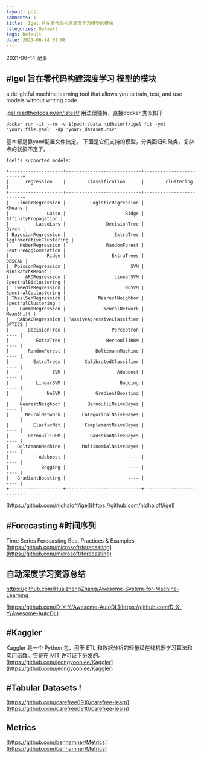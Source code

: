 ```yaml
---
layout: post
comments: 1
title:  Igel 旨在零代码构建深度学习模型的模块
categories: Default
tags: Default
date: 2021-06-14 01:08
---
```


 2021-06-14 记事



## #Igel 旨在零代码构建深度学习 模型的模块
a delightful machine learning tool that allows you to train, test, and use models without writing code

[igel.readthedocs.io/en/latest/](https://igel.readthedocs.io/en/latest/ "https://igel.readthedocs.io/en/latest/")
用法很独特，直接docker
类似如下

```
docker run -it --rm -v $(pwd):/data nidhaloff/igel fit -yml 'your\_file.yaml' -dp 'your\_dataset.csv'
```

基本都是靠yaml配置文件搞定。
下面是它们支持的模型，分类回归和聚类，复杂点的就搞不定了。

```
Igel's supported models:

+--------------------+----------------------------+-------------------------+
|      regression    |        classification      |        clustering       |
+--------------------+----------------------------+-------------------------+
|   LinearRegression |         LogisticRegression |                  KMeans |
|              Lasso |                      Ridge |     AffinityPropagation |
|          LassoLars |               DecisionTree |                   Birch |
| BayesianRegression |                  ExtraTree | AgglomerativeClustering |
|    HuberRegression |               RandomForest |    FeatureAgglomeration |
|              Ridge |                 ExtraTrees |                  DBSCAN |
|  PoissonRegression |                        SVM |         MiniBatchKMeans |
|      ARDRegression |                  LinearSVM |    SpectralBiclustering |
|  TweedieRegression |                      NuSVM |    SpectralCoclustering |
| TheilSenRegression |            NearestNeighbor |      SpectralClustering |
|    GammaRegression |              NeuralNetwork |               MeanShift |
|   RANSACRegression | PassiveAgressiveClassifier |                  OPTICS |
|       DecisionTree |                 Perceptron |                    ---- |
|          ExtraTree |               BernoulliRBM |                    ---- |
|       RandomForest |           BoltzmannMachine |                    ---- |
|         ExtraTrees |       CalibratedClassifier |                    ---- |
|                SVM |                   Adaboost |                    ---- |
|          LinearSVM |                    Bagging |                    ---- |
|              NuSVM |           GradientBoosting |                    ---- |
|    NearestNeighbor |        BernoulliNaiveBayes |                    ---- |
|      NeuralNetwork |      CategoricalNaiveBayes |                    ---- |
|         ElasticNet |       ComplementNaiveBayes |                    ---- |
|       BernoulliRBM |         GaussianNaiveBayes |                    ---- |
|   BoltzmannMachine |      MultinomialNaiveBayes |                    ---- |
|           Adaboost |                       ---- |                    ---- |
|            Bagging |                       ---- |                    ---- |
|   GradientBoosting |                       ---- |                    ---- |
+--------------------+----------------------------+-------------------------+

```

[https://github.com/nidhaloff/igel](https://github.com/nidhaloff/igel)


## #Forecasting #时间序列

Time Series Forecasting Best Practices & Examples [https://github.com/microsoft/forecasting](https://github.com/microsoft/forecasting)



## 自动深度学习资源总结

https://github.com/HuaizhengZhang/Awesome-System-for-Machine-Learning



[https://github.com/D-X-Y/Awesome-AutoDL](https://github.com/D-X-Y/Awesome-AutoDL)



## #Kaggler
Kaggler 是一个 Python 包，用于 ETL 和数据分析的轻量级在线机器学习算法和实用函数。它是在 MIT 许可证下分发的。
[https://github.com/jeongyoonlee/Kaggler](https://github.com/jeongyoonlee/Kaggler)

## #Tabular Datasets ! 

[https://github.com/carefree0910/carefree-learn](https://github.com/carefree0910/carefree-learn)

## Metrics
[https://github.com/benhamner/Metrics](https://github.com/benhamner/Metrics)


